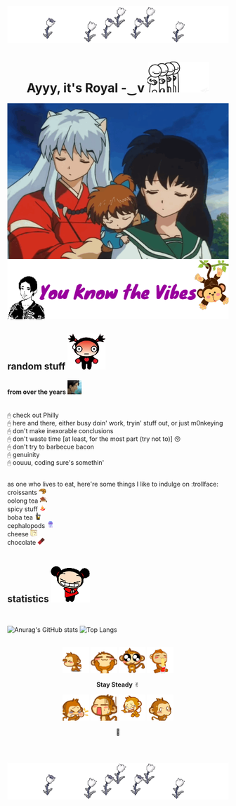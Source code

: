 ![](images/p_01.gif)
<h1 align="center">Ayyy, it's Royal -‿v <img src="https://github.com/RoyalTomb/RoyalTomb/blob/main/images/hello.gif"></h1>

![](images/01.gif)
![](images/banner.png)
<h2>random stuff <img src="https://github.com/RoyalTomb/RoyalTomb/blob/main/images/h_01.png"></h2>

#### from over the years ![](images/w_01.png)
<br>🖰 check out Philly
<br>🖰 here and there, either busy doin' work, tryin' stuff out, or just m0nkeying
<br>🖰 don't make inexorable conclusions
<br>🖰 don't waste time [at least, for the most part (try not to)] :kissing_closed_eyes:
<br>🖰 don't try to barbecue bacon
<br>🖰 genuinity
<br>🖰 oouuu, coding sure's somethin'

<br> as one who lives to eat, here're some things I like to indulge on :trollface:
<br> croissants ![](images/croissant.png)
<br> oolong tea ![](images/oolong_tea.png)
<br> spicy stuff ![](images/pepper.png)
<br> boba tea ![](images/boba_tea.png)
<br> cephalopods ![](images/jellyfish.png)
<br> cheese ![](images/cheese.png)
<br> chocolate ![](images/chocolate.png)
<br>
<br>

<h2>statistics <img src="https://github.com/RoyalTomb/RoyalTomb/blob/main/images/h_02.png"></h2>
<br>

![Anurag's GitHub stats](https://github-readme-stats.vercel.app/api?username=RoyalTomb&theme=material-palenight&show_icons=true)
![Top Langs](https://github-readme-stats.vercel.app/api/top-langs/?username=RoyalTomb&theme=material-palenight)
<br>
<br>
<p align="center">
<img src="https://github.com/RoyalTomb/RoyalTomb/blob/main/images/t_01.gif">
<img src="https://github.com/RoyalTomb/RoyalTomb/blob/main/images/t_03.gif">
<img src="https://github.com/RoyalTomb/RoyalTomb/blob/main/images/t_04.gif">
<img src="https://github.com/RoyalTomb/RoyalTomb/blob/main/images/t_05.gif">
</p>
<p align="center"><b>Stay Steady</b> ✌︎</p>
<p align="center">
<img src="https://github.com/RoyalTomb/RoyalTomb/blob/main/images/m_01.gif">
<img src="https://github.com/RoyalTomb/RoyalTomb/blob/main/images/m_05.gif">
<img src="https://github.com/RoyalTomb/RoyalTomb/blob/main/images/m_02.gif">
<img src="https://github.com/RoyalTomb/RoyalTomb/blob/main/images/m_03.gif">
</p>
<p align="center">
🎋
</p>
<br>
<br>

![](images/p_01.gif)
